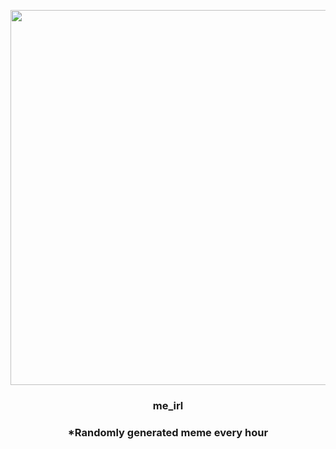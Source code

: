 <p align="center">
        <img src="https://i.redd.it/lw2tgx0c4yt91.jpg" width="600" height="600">
        </p>
        <h3 align="center">me_irl</h3>
        <h3 align="center">*Randomly generated meme every hour</h3>
    